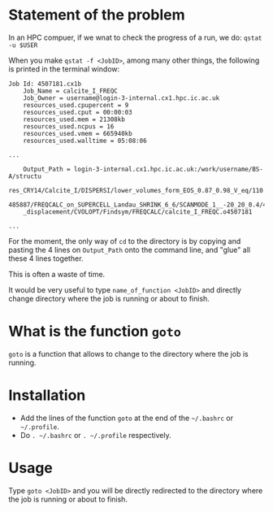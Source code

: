 # Statement of the problem

In an HPC compuer, if we wnat to check the progress of a run, we do: `qstat -u $USER`

When you make `qstat -f <JobID>`, among many other things, the following is printed in the terminal window:

```
Job Id: 4507181.cx1b
    Job_Name = calcite_I_FREQC
    Job_Owner = username@login-3-internal.cx1.hpc.ic.ac.uk
    resources_used.cpupercent = 9
    resources_used.cput = 00:00:03
    resources_used.mem = 21308kb
    resources_used.ncpus = 16
    resources_used.vmem = 665940kb
    resources_used.walltime = 05:08:06

...

    Output_Path = login-3-internal.cx1.hpc.ic.ac.uk:/work/username/BS-A/structu
	res_CRY14/Calcite_I/DISPERSI/lower_volumes_form_EOS_0.87_0.98_V_eq/110.
	485887/FREQCALC_on_SUPERCELL_Landau_SHRINK_6_6/SCANMODE_1__-20_20_0.4/4
	_displacement/CVOLOPT/Findsym/FREQCALC/calcite_I_FREQC.o4507181

...

```
For the moment, the only way of `cd` to the directory is by copying and pasting the 4 lines on `Output_Path` onto the command line, and "glue" all these 4 lines together.

This is often a waste of time.

It would be very useful to type `name_of_function <JobID>` and directly change directory where the job is running or about to finish.

# What is the function `goto`

`goto` is a function that allows to change to the directory where the job is running.

# Installation

* Add the lines of the function `goto` at the end of the `~/.bashrc` or `~/.profile`.
* Do `. ~/.bashrc` or `. ~/.profile` respectively.

# Usage

Type `goto <JobID>` and you will be directly redirected to the directory where the job is running or about to finish.




